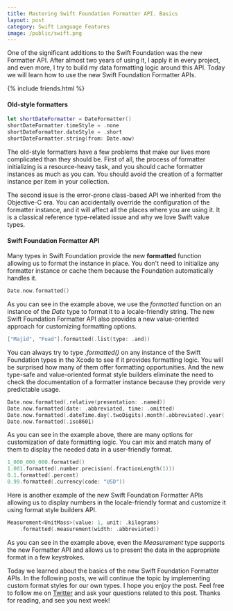 ```yaml
---
title: Mastering Swift Foundation Formatter API. Basics
layout: post
category: Swift Language Features
image: /public/swift.png
---
```


One of the significant additions to the Swift Foundation was the new Formatter API. After almost two years of using it, I apply it in every project, and even more, I try to build my data formatting logic around this API. Today we will learn how to use the new Swift Foundation Formatter APIs.

{% include friends.html %}

#### Old-style formatters

```swift
let shortDateFormatter = DateFormatter()
shortDateFormatter.timeStyle = .none
shortDateFormatter.dateStyle = .short
shortDateFormatter.string(from: Date.now)
```

The old-style formatters have a few problems that make our lives more complicated than they should be. First of all, the process of formatter initializing is a resource-heavy task, and you should cache formatter instances as much as you can. You should avoid the creation of a formatter instance per item in your collection. 

The second issue is the error-prone class-based API we inherited from the Objective-C era. You can accidentally override the configuration of the formatter instance, and it will affect all the places where you are using it. It is a classical reference type-related issue and why we love Swift value types.

#### Swift Foundation Formatter API
Many types in Swift Foundation provide the new **formatted** function allowing us to format the instance in place. You don't need to initialize any formatter instance or cache them because the Foundation automatically handles it.

```swift
Date.now.formatted()
```

As you can see in the example above, we use the *formatted* function on an instance of the *Date* type to format it to a locale-friendly string. The new Swift Foundation Formatter API also provides a new value-oriented approach for customizing formatting options.

```swift
["Majid", "Fuad"].formatted(.list(type: .and))
```

You can always try to type *.formatted()* on any instance of the Swift Foundation types in the Xcode to see if it provides formatting logic. You will be surprised how many of them offer formatting opportunities. And the new type-safe and value-oriented format style builders eliminate the need to check the documentation of a formatter instance because they provide very predictable usage.

```swift
Date.now.formatted(.relative(presentation: .named))
Date.now.formatted(date: .abbreviated, time: .omitted)
Date.now.formatted(.dateTime.day(.twoDigits).month(.abbreviated).year(.twoDigits))
Date.now.formatted(.iso8601)
```

As you can see in the example above, there are many options for customization of date formatting logic. You can mix and match many of them to display the needed data in a user-friendly format.

```swift
1_000_000_000.formatted()
1.001.formatted(.number.precision(.fractionLength(1)))
0.1.formatted(.percent)
0.99.formatted(.currency(code: "USD"))
```

Here is another example of the new Swift Foundation Formatter APIs allowing us to display numbers in the locale-friendly format and customize it using format style builders API.

```swift
Measurement<UnitMass>(value: 1, unit: .kilograms)
    .formatted(.measurement(width: .abbreviated))
```

As you can see in the example above, even the *Measurement* type supports the new Formatter API and allows us to present the data in the appropriate format in a few keystrokes. 

Today we learned about the basics of the new Swift Foundation Formatter APIs. In the following posts, we will continue the topic by implementing custom format styles for our own types. I hope you enjoy the post. Feel free to follow me on [Twitter](https://twitter.com/mecid) and ask your questions related to this post. Thanks for reading, and see you next week!
